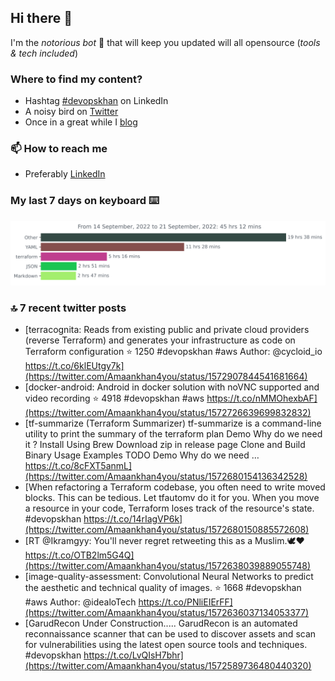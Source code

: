 <!--- [![Hits](https://hits.seeyoufarm.com/api/count/incr/badge.svg?url=https%3A%2F%2Fgithub.com%2Fakhan4u%2Fhit-counter&count_bg=%2379C83D&title_bg=%23555555&icon=&icon_color=%23E7E7E7&title=visits&edge_flat=false)](https://hits.seeyoufarm.com) --->

## Hi there 👋

I'm the _notorious bot_ 🤣 that will keep you updated will all opensource (_tools & tech included_) 

### Where to find my content?

* Hashtag [#devopskhan](https://www.linkedin.com/feed/hashtag/devopskhan) on LinkedIn
* A noisy bird on [Twitter](https://twitter.com/Amaankhan4you)
* Once in a great while I [blog](https://linuxparrot.com) 


### 📫 **How to reach me**

* Preferably [LinkedIn](https://www.linkedin.com/in/amaan-khan-linux-ninja)

### My last 7 days on keyboard ⌨️

<img src="https://github.com/akhan4u/akhan4u/blob/main/images/stat.svg" alt="Amaan's Wakatime Activity!"/>

### 🔝 7 recent twitter posts
<!-- DEVDOJO:START -->
- [terracognita: Reads from existing public and private cloud providers &lpar;reverse Terraform&rpar; and generates your infrastructure as code on Terraform configuration
⭐️ 1250
#devopskhan #aws
Author: @cycloid_io
https://t.co/6klEUtgy7k](https://twitter.com/Amaankhan4you/status/1572907844541681664)
- [docker-android: Android in docker solution with noVNC supported and video recording
⭐️ 4918
#devopskhan #aws
https://t.co/nMMOhexbAF](https://twitter.com/Amaankhan4you/status/1572726639699832832)
- [tf-summarize &lpar;Terraform Summarizer&rpar; tf-summarize is a command-line utility to print the summary of the terraform plan Demo Why do we need it ? Install Using Brew Download zip in release page Clone and Build Binary Usage Examples TODO Demo Why do we need … https://t.co/8cFXT5anmL](https://twitter.com/Amaankhan4you/status/1572680154136342528)
- [When refactoring a Terraform codebase, you often need to write moved blocks. This can be tedious. Let tfautomv do it for you. When you move a resource in your code, Terraform loses track of the resource&#39;s state. #devopskhan https://t.co/14rIagVP6k](https://twitter.com/Amaankhan4you/status/1572680150885572608)
- [RT @Ikramgyy: You&#39;ll never regret retweeting this as a Muslim.🕊❤️ https://t.co/OTB2lm5G4Q](https://twitter.com/Amaankhan4you/status/1572638039889055748)
- [image-quality-assessment: Convolutional Neural Networks to predict the aesthetic and technical quality of images.
⭐️ 1668
#devopskhan #aws
Author: @idealoTech
https://t.co/PNliEIErFF](https://twitter.com/Amaankhan4you/status/1572636037134053377)
- [GarudRecon Under Construction..... GarudRecon is an automated reconnaissance scanner that can be used to discover assets and scan for vulnerabilities using the latest open source tools and techniques. #devopskhan https://t.co/LvQIsH7bhr](https://twitter.com/Amaankhan4you/status/1572589736480440320)
<!-- DEVDOJO:END -->

<!-- ![Amaan's GitHub stats](https://github-readme-stats.vercel.app/api?username=akhan4u&count_private=true&show_icons=true&hide=contribs) -->
